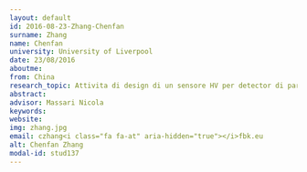 ```yaml
---
layout: default 
id: 2016-08-23-Zhang-Chenfan
surname: Zhang
name: Chenfan
university: University of Liverpool
date: 23/08/2016
aboutme: 
from: China
research_topic: Attivita di design di un sensore HV per detector di particelle
abstract: 
advisor: Massari Nicola
keywords: 
website: 
img: zhang.jpg
email: czhang<i class="fa fa-at" aria-hidden="true"></i>fbk.eu
alt: Chenfan Zhang
modal-id: stud137
---
```

